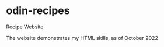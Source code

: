 # odin-recipes
<p>Recipe Website</p>
<p>The website demonstrates my HTML skills, as of October 2022<p>